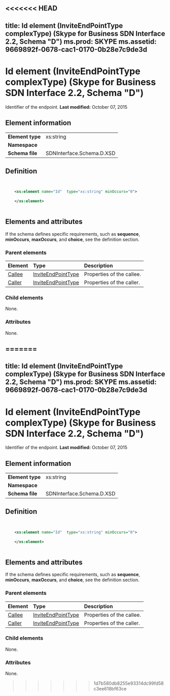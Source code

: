 <<<<<<< HEAD
---
title: Id element (InviteEndPointType complexType) (Skype for Business SDN Interface 2.2, Schema "D")
ms.prod: SKYPE
ms.assetid: 9669892f-0678-cac1-0170-0b28e7c9de3d
---


# Id element (InviteEndPointType complexType) (Skype for Business SDN Interface 2.2, Schema "D")
Identifier of the endpoint. 
 **Last modified:** October 07, 2015
  
    
    


## Element information


|||
|:-----|:-----|
|**Element type**|xs:string |
|**Namespace**||
|**Schema file**|SDNInterface.Schema.D.XSD |
   

## Definition


```XML


    <xs:element name="Id"  type="xs:string" minOccurs="0">
    
    </xs:element>
  
```


## Elements and attributes

If the schema defines specific requirements, such as **sequence**, **minOccurs**, **maxOccurs**, and **choice**, see the definition section. 
  
    
    

### Parent elements



|**Element**|**Type**|**Description**|
|:-----|:-----|:-----|
| [Callee](callee-element-1.md)| [InviteEndPointType](inviteendpointtype-complextype.md)|Properties of the callee. |
| [Caller](caller-element.md)| [InviteEndPointType](inviteendpointtype-complextype.md)|Properties of the caller. |
   

### Child elements

None. 
  
    
    

### Attributes

None. 
  
    
    

=======
---
title: Id element (InviteEndPointType complexType) (Skype for Business SDN Interface 2.2, Schema "D")
ms.prod: SKYPE
ms.assetid: 9669892f-0678-cac1-0170-0b28e7c9de3d
---


# Id element (InviteEndPointType complexType) (Skype for Business SDN Interface 2.2, Schema "D")
Identifier of the endpoint. 
 **Last modified:** October 07, 2015
  
    
    


## Element information


|||
|:-----|:-----|
|**Element type**|xs:string |
|**Namespace**||
|**Schema file**|SDNInterface.Schema.D.XSD |
   

## Definition


```XML


    <xs:element name="Id"  type="xs:string" minOccurs="0">
    
    </xs:element>
  
```


## Elements and attributes

If the schema defines specific requirements, such as **sequence**, **minOccurs**, **maxOccurs**, and **choice**, see the definition section. 
  
    
    

### Parent elements



|**Element**|**Type**|**Description**|
|:-----|:-----|:-----|
| [Callee](callee-element-1.md)| [InviteEndPointType](inviteendpointtype-complextype.md)|Properties of the callee. |
| [Caller](caller-element.md)| [InviteEndPointType](inviteendpointtype-complextype.md)|Properties of the caller. |
   

### Child elements

None. 
  
    
    

### Attributes

None. 
  
    
    

>>>>>>> 1d7b580db8255e93314dc99fd58c3ee618bf63ce
